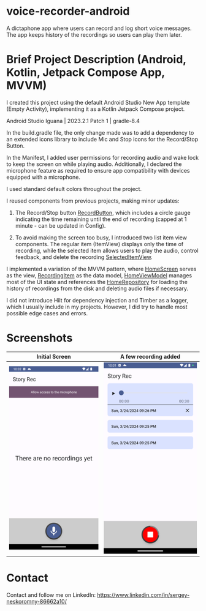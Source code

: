 # voice-recorder-android

A dictaphone app where users can record and log short voice messages. The app keeps history of the
recordings so users can play them later.

# Brief Project Description (Android, Kotlin, Jetpack Compose App, MVVM)

I created this project using the default Android Studio New App template (Empty Activity),
implementing it as a Kotlin Jetpack Compose project.

Android Studio Iguana | 2023.2.1 Patch 1 | gradle-8.4

In the build.gradle file, the only change made was to add a dependency to an extended icons library
to include Mic and Stop icons for the Record/Stop Button.

In the Manifest, I added user permissions for recording audio and wake lock to keep the screen on
while playing audio. Additionally, I declared the microphone feature as required to ensure app
compatibility with devices equipped with a microphone.

I used standard default colors throughout the project.

I reused components from previous projects, making minor updates:

1. The Record/Stop button [RecordButton](https://github.com/sergenes/voice-recorder-android/blob/main/app/src/main/java/com/sergey/nes/recorder/ui/components/RecordButton.kt), which includes a circle gauge indicating the time
   remaining until the end of recording (capped at 1 minute - can be updated in Config).

2. To avoid making the screen too busy, I introduced two list item view components. The regular
   item (ItemView) displays only the time of recording, while the selected item allows users to play
   the audio, control feedback, and delete the recording [SelectedItemView](https://github.com/sergenes/voice-recorder-android/blob/main/app/src/main/java/com/sergey/nes/recorder/ui/components/ItemViews.kt).

I implemented a variation of the MVVM pattern, where [HomeScreen](https://github.com/sergenes/voice-recorder-android/blob/main/app/src/main/java/com/sergey/nes/recorder/ui/home/HomeScreen.kt) serves as the view, [RecordingItem](https://github.com/sergenes/voice-recorder-android/blob/main/app/src/main/java/com/sergey/nes/recorder/models/DataModels.kt) as
the data model, [HomeViewModel](https://github.com/sergenes/voice-recorder-android/blob/main/app/src/main/java/com/sergey/nes/recorder/ui/home/HomeViewModel.kt) manages most of the UI state and references the [HomeRepository](https://github.com/sergenes/voice-recorder-android/blob/main/app/src/main/java/com/sergey/nes/recorder/ui/home/HomeRepository.kt) for
loading the history of recordings from the disk and deleting audio files if necessary.

I did not introduce Hilt for dependency injection and Timber as a logger, which I usually include in
my projects. However, I did try to handle most possible edge cases and errors.

# Screenshots

Initial Screen  | A few recording added
:-------------------------:|:-------------------------:
![Image](Screenshot_1.png) | ![Image](Screenshot_2.png)

Contact
=================================
Contact and follow me on LinkedIn: https://www.linkedin.com/in/sergey-neskoromny-86662a10/